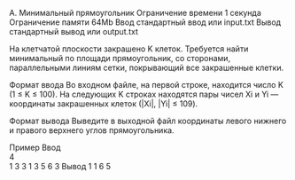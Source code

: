 A. Минимальный прямоугольник Ограничение времени	1 секунда
Ограничение памяти	64Mb Ввод	стандартный ввод или input.txt
Вывод	стандартный вывод или output.txt

На клетчатой плоскости закрашено K клеток. Требуется найти минимальный
по площади прямоугольник, со сторонами, параллельными линиям сетки, 
покрывающий все закрашенные клетки.

Формат ввода
Во входном файле, на первой строке, находится число K (1 ≤ K ≤ 100). 
На следующих K строках находятся пары чисел Xi и Yi — координаты 
закрашенных клеток (|Xi|, |Yi| ≤ 109).

Формат вывода
Выведите в выходной файл координаты левого нижнего и правого верхнего
углов прямоугольника.

Пример
Ввод	
4      
1 3
3 1
3 5
6 3
Вывод
1 1 6 5
